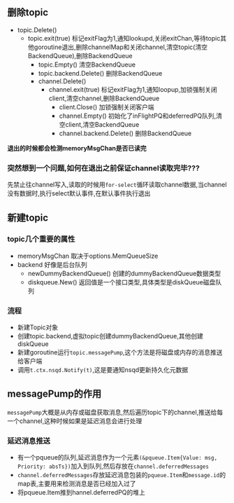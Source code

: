 ## 删除topic
- topic.Delete() 
	- topic.exit(true) 标记exitFlag为1,通知lookupd,关闭exitChan,等待topic其他goroutine退出,删除channelMap和关闭channel,清空topic(清空BackendQueue),删除BackendQueue
		- topic.Empty()  清空BackendQueue 
		- topic.backend.Delete() 删除BackendQueue
		- channel.Delete()  
			- channel.exit(true)  标记exitFlag为1,通知loopup,加锁强制关闭client,清空channel,删除BackendQueue
				- client.Close() 加锁强制关闭客户端
            	- channel.Empty() 初始化了inFlightPQ和deferredPQ队列,清空client,清空BackendQueue
            	- channel.backend.Delete() 删除BackendQueue

**退出的时候都会检测memoryMsgChan是否已读完**

### 突然想到一个问题,如何在退出之前保证channel读取完毕???
先禁止往channel写入,读取的时候用`for-select`循环读取channel数据,当channel没有数据时,执行select默认事件,在默认事件执行退出

## 新建topic
### topic几个重要的属性
- memoryMsgChan 取决于options.MemQueueSize
- backend 好像是后台队列
	- newDummyBackendQueue() 创建的dummyBackendQueue数据类型
	- diskqueue.New() 返回值是一个接口类型,具体类型是diskQueue磁盘队列

### 流程
- 新建Topic对象
- 创建topic.backend,虚拟topic创建dummyBackendQueue,其他创建diskQueue
- 新建goroutine运行`topic.messagePump`,这个方法是将磁盘或内存的消息推送给客户端
- 调用`t.ctx.nsqd.Notify(t)`,这是要通知nsqd更新持久化元数据

## messagePump的作用
`messagePump`大概是从内存或磁盘获取消息,然后遍历topic下的channel,推送给每一个channel,这种时候如果是延迟消息会进行处理
### 延迟消息推送
- 有一个pqueue的队列,延迟消息作为一个元素`(&pqueue.Item{Value: msg, Priority: absTs})`加入到队列,然后存放在`channel.deferredMessages`
- `channel.deferredMessages`存放延迟消息包装的`pqueue.Item`和`message.id`的map表,主要用来检测消息是否已经加入过了
- 将pqueue.Item推到hannel.deferredPQ的堆上